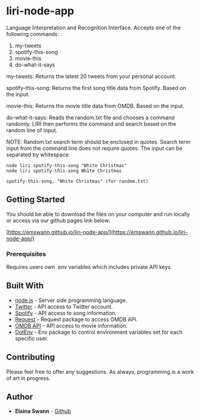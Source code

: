 # liri-node-app

Language Interpretation and Recognition Interface. Accepts one of the following commands:
  1) my-tweets
  2) spotify-this-song <song>
  3) movie-this <movie-title>
  4) do-what-it-says

my-tweets: Returns the latest 20 tweets from your personal account.

spotify-this-song: Returns the first song title data from Spotify. Based on the <song> input.

movie-this: Returns the movie title data from OMDB. Based on the <movie-title> input.

do-what-it-says: Reads the random.txt file and chooses a command randomly. LIRI then performs the command and search based on the random line of input.

NOTE: Random.txt search term should be enclosed in quotes. Search term input from the command line does not require quotes. The input can be separated by whitespace.

    node liri spotify-this-song "White Christmas" 
    node liri spotify-this-song White Christmas

    spotify-this-song, "White Christmas" (for random.txt)


## Getting Started

You should be able to download the files on your computer and run locally or access via our github pages link below:

[https://emswann.github.io/liri-node-app/](https://emswann.github.io/liri-node-app/)

### Prerequisites

Requires users own .env variables which includes private API keys.

## Built With

* [node.js](https://nodejs.org/en/node.js) - Server side programming language.
* [Twitter](https://www.npmjs.com/package/twitter) - API access to Twitter account.
* [Spotify](https://www.npmjs.com/package/node-spotify-api) - API access to song information.
* [Request](https://www.npmjs.com/package/request) - Request package to access OMDB API.
* [OMDB API](http://www.omdbapi.com) - API access to movie information.
* [DotEnv](https://www.npmjs.com/package/dotenv) - Env package to control environment variables set for each specific user.

## Contributing

Please feel free to offer any suggestions. As always, programming is a work of art in progress.

## Author

* **Elaina Swann** - [Github](https://github.com/emswann)

